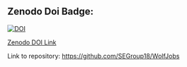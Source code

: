 ## Zenodo Doi Badge:

<a href="https://doi.org/10.5281/zenodo.14027439"><img src="https://zenodo.org/badge/DOI/10.5281/zenodo.14027439.svg" alt="DOI"></a>

<a href="https://zenodo.org/records/14027439">Zenodo DOI Link</a>

Link to repository: https://github.com/SEGroup18/WolfJobs

